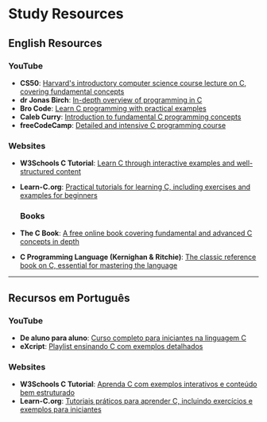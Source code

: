 # Study Resources

## English Resources

### YouTube

- **CS50**: [Harvard's introductory computer science course lecture on C, covering fundamental concepts](https://www.youtube.com/watch?v=cwtpLIWylAw)
- **dr Jonas Birch**: [In-depth overview of programming in C](https://www.youtube.com/watch?v=ve2l3yK37Jo&ab_channel=drJonasBirch)
- **Bro Code**: [Learn C programming with practical examples](https://www.youtube.com/watch?v=87SH2Cn0s9A&ab_channel=BroCode)
- **Caleb Curry**: [Introduction to fundamental C programming concepts](https://www.youtube.com/watch?v=Bz4MxDeEM6k&ab_channel=CalebCurry)
- **freeCodeCamp**: [Detailed and intensive C programming course](https://www.youtube.com/watch?v=KJgsSFOSQv0&t=1s&ab_channel=freeCodeCamp.org)

### Websites

- **W3Schools C Tutorial**: [Learn C through interactive examples and well-structured content](https://www.w3schools.com/c/)
- **Learn-C.org**: [Practical tutorials for learning C, including exercises and examples for beginners](https://www.learn-c.org/)

  ### Books

- **The C Book**: [A free online book covering fundamental and advanced C concepts in depth](https://publications.gbdirect.co.uk/c_book/)
- **C Programming Language (Kernighan & Ritchie)**: [The classic reference book on C, essential for mastering the language](https://www.amazon.com/Programming-Language-2nd-Brian-Kernighan/dp/0131103628)


---

## Recursos em Português

### YouTube

- **De aluno para aluno**: [Curso completo para iniciantes na linguagem C](https://www.youtube.com/watch?v=VnH7OVFj_pA&list=PLa75BYTPDNKZWYypgOFEsX3H2Mg-SzuLW&ab_channel=Dealunoparaaluno)
- **eXcript**: [Playlist ensinando C com exemplos detalhados](https://www.youtube.com/watch?v=FH7YrE0RjWE&list=PLesCEcYj003SwVdufCQM5FIbrOd0GG1M4&ab_channel=eXcript)

### Websites

- **W3Schools C Tutorial**: [Aprenda C com exemplos interativos e conteúdo bem estruturado](https://www.w3schools.com/c/)
- **Learn-C.org**: [Tutoriais práticos para aprender C, incluindo exercícios e exemplos para iniciantes](https://www.learn-c.org/)
